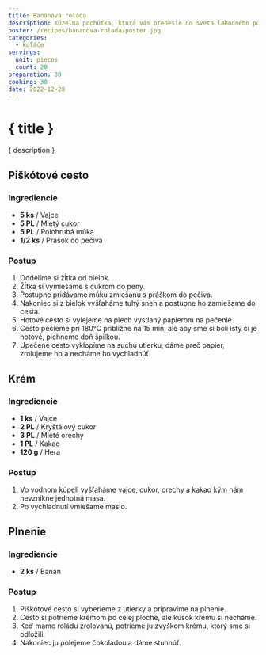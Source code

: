 ```yaml
---
title: Banánová roláda
description: Kúzelná pochúťka, ktorá vás prenesie do sveta lahodného potešenia už pri prvom ochutnaní.
poster: /recipes/bananova-rolada/poster.jpg
categories:
  - koláče
servings:
  unit: pieces
  count: 20
preparation: 30
cooking: 30
date: 2022-12-28
---
```


# { title }

{ description }

## Piškótové cesto

### Ingrediencie

- **5 ks** / Vajce
- **5 PL** / Mletý cukor
- **5 PL** / Polohrubá múka
- **1/2 ks** / Prášok do pečiva

### Postup

1. Oddelíme si žĺtka od bielok.
2. Žĺtka si vymiešame s cukrom do peny.
3. Postupne pridávame múku zmiešanú s práškom do pečiva.
4. Nakoniec si z bielok vyšľaháme tuhý sneh a postupne ho zamiešame do cesta.
5. Hotové cesto si vylejeme na plech vystlaný papierom na pečenie.
6. Cesto pečieme pri 180°C približne na 15 min, ale aby sme si boli istý či je hotové, pichneme doň špilkou.
7. Upečené cesto vyklopíme na suchú utierku, dáme preč papier, zrolujeme ho a necháme ho vychladnúť.

## Krém

### Ingrediencie

- **1 ks** / Vajce
- **2 PL** / Kryštálový cukor
- **3 PL** / Mleté orechy
- **1 PL** / Kakao
- **120 g** / Hera

### Postup

1. Vo vodnom kúpeli vyšľaháme vajce, cukor, orechy a kakao kým nám nevznikne jednotná masa.
2. Po vychladnutí vmiešame maslo.

## Plnenie

### Ingrediencie

- **2 ks** / Banán

### Postup

1. Piškótové cesto si vyberieme z utierky a pripravíme na plnenie.
2. Cesto si potrieme krémom po celej ploche, ale kúsok krému si necháme.
3. Keď mame roládu zrolovanú, potrieme ju zvyškom krému, ktorý sme si odložili.
4. Nakoniec ju polejeme čokoládou a dáme stuhnúť.
